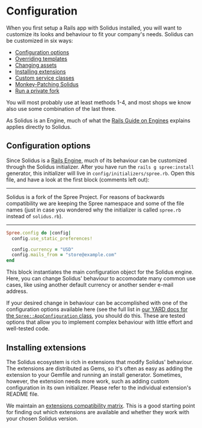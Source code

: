 # Configuration

When you first setup a Rails app with Solidus installed, you will want to customize its looks and behaviour to fit your company's needs. Solidus can be customized in six ways:

* [Configuration options](#configuration-options)
* [Overriding templates](#overriding-templates)
* [Changing assets](#changing-assets)
* [Installing extensions](#installing-extensions)
* [Custom service classes](#custom-service-classes)
* [Monkey-Patching Solidus](#monkey-patching-solidus)
* [Run a private fork](#run-a-private-fork)

You will most probably use at least methods 1-4, and most shops we know also use some combination of the last three.

As Solidus is an Engine, much of what the [Rails Guide on  Engines](http://guides.rubyonrails.org/engines.html) explains applies directly to Solidus.

## Configuration options

Since Solidus is a [Rails Engine](http://guides.rubyonrails.org/engines.html), much of its behaviour can be customized through the Solidus initializer. After you have run the `rails g spree:install` generator, this initializer will live in `config/initializers/spree.rb`. Open this file, and have a look at the first block (comments left out):

***
Solidus is a fork of the Spree Project. For reasons of backwards compatibility we are keeping the Spree namespace and some of the file names (just in case you wondered why the initializer is called `spree.rb` instead of `solidus.rb`).
***

```ruby
Spree.config do |config|
  config.use_static_preferences!

  config.currency = "USD"
  config.mails_from = "store@example.com"
end
```

This block instantiates the main configuration object for the Solidus engine. Here, you can change Solidus' behaviour to accomodate many common use cases, like using another default currency or another sender e-mail address.

If your desired change in behaviour can be accomplished with one of the configuration options available here (see the full list in [our YARD docs for the `Spree::AppConfiguration` class](http://docs.solidus.io/Spree/AppConfiguration.html), you should do this. These are tested options that allow you to implement complex behaviour with little effort and well-tested code.

## Installing extensions

The Solidus ecosystem is rich in extensions that modify Solidus' behaviour. The extensions are distributed as Gems, so it's often as easy as adding the extension to your Gemfile and running an install generator. Sometimes, however, the extension needs more work, such as adding custom configuration in its own initializer. Please refer to the individual extension's README file.

We maintain an [extensions compatibility matrix](http://extensions.solidus.io/). This is a good starting point for finding out which extensions are available and whether they work with your chosen Solidus version.
